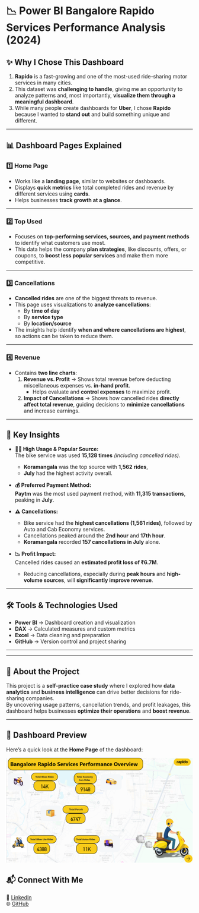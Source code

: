 # **📉 Power BI Bangalore Rapido Services Performance Analysis (2024)**

## **✨ Why I Chose This Dashboard**
1. **Rapido** is a fast-growing and one of the most-used ride-sharing motor services in many cities.  
2. This dataset was **challenging to handle**, giving me an opportunity to analyze patterns and, most importantly, **visualize them through a meaningful dashboard**.  
3. While many people create dashboards for **Uber**, I chose **Rapido** because I wanted to **stand out** and build something unique and different.  

---

## **📊 Dashboard Pages Explained**

### **1️⃣ Home Page**
- Works like a **landing page**, similar to websites or dashboards.  
- Displays **quick metrics** like total completed rides and revenue by different services using **cards**.  
- Helps businesses **track growth at a glance**.  

---

### **2️⃣ Top Used**
- Focuses on **top-performing services, sources, and payment methods** to identify what customers use most.  
- This data helps the company **plan strategies**, like discounts, offers, or coupons, to **boost less popular services** and make them more competitive.  

---

### **3️⃣ Cancellations**
- **Cancelled rides** are one of the biggest threats to revenue.  
- This page uses visualizations to **analyze cancellations**:
  - By **time of day**  
  - By **service type**  
  - By **location/source**  
- The insights help identify **when and where cancellations are highest**, so actions can be taken to reduce them.

---

### **4️⃣ Revenue**
- Contains **two line charts**:
  1. **Revenue vs. Profit** → Shows total revenue before deducting miscellaneous expenses vs. **in-hand profit**.  
     - Helps evaluate and **control expenses** to maximize profit.
  2. **Impact of Cancellations** → Shows how cancelled rides **directly affect total revenue**, guiding decisions to **minimize cancellations** and increase earnings.  

---

## **📌 Key Insights**

- **🚴‍♂️ High Usage & Popular Source:**  
  The bike service was used **15,128 times** *(including cancelled rides)*.  
  - **Koramangala** was the top source with **1,562 rides**,  
  - **July** had the highest activity overall.

- **💰 Preferred Payment Method:**  
  **Paytm** was the most used payment method, with **11,315 transactions**, peaking in **July**.

- **⚠️ Cancellations:**  
  - Bike service had the **highest cancellations (1,561 rides)**, followed by Auto and Cab Economy services.  
  - Cancellations peaked around the **2nd hour** and **17th hour**.  
  - **Koramangala** recorded **157 cancellations in July** alone.

- **📉 Profit Impact:**  
  Cancelled rides caused an **estimated profit loss of ₹6.7M**.  
  - Reducing cancellations, especially during **peak hours** and **high-volume sources**, will **significantly improve revenue**.

---

## **🛠 Tools & Technologies Used**
- **Power BI** → Dashboard creation and visualization  
- **DAX** → Calculated measures and custom metrics  
- **Excel** → Data cleaning and preparation  
- **GitHub** → Version control and project sharing  

---


---

## **📢 About the Project**
This project is a **self-practice case study** where I explored how **data analytics** and **business intelligence** can drive better decisions for ride-sharing companies.  
By uncovering usage patterns, cancellation trends, and profit leakages, this dashboard helps businesses **optimize their operations** and **boost revenue**.

---

## 📸 Dashboard Preview

Here’s a quick look at the **Home Page** of the dashboard:

![🏠 Dashboard Home Page](https://raw.githubusercontent.com/PranaySonawane-dataanalyst/POWER-BI-Banglore-Rapido-Performance-Dashboard/82af6cc5866be2e71d55c8b30eba81b6001fc01f/Rapido%20Dashboard/2.Home%20Page%20Screenshot.png)


## **📬 Connect With Me**
💼 [LinkedIn](https://www.linkedin.com/in/sonawane-pranay/)  
🌐 [GitHub](https://github.com/PranaySonawane-dataanalyst)

